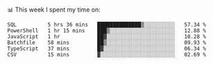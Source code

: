 📊 This week I spent my time on:
<!--START_SECTION:waka-->

```text
SQL          5 hrs 36 mins   ██████████████▒░░░░░░░░░░   57.34 %
PowerShell   1 hr 15 mins    ███▒░░░░░░░░░░░░░░░░░░░░░   12.88 %
JavaScript   1 hr            ██▓░░░░░░░░░░░░░░░░░░░░░░   10.28 %
Batchfile    58 mins         ██▒░░░░░░░░░░░░░░░░░░░░░░   09.93 %
TypeScript   37 mins         █▓░░░░░░░░░░░░░░░░░░░░░░░   06.34 %
CSV          15 mins         ▓░░░░░░░░░░░░░░░░░░░░░░░░   02.69 %
```

<!--END_SECTION:waka-->


